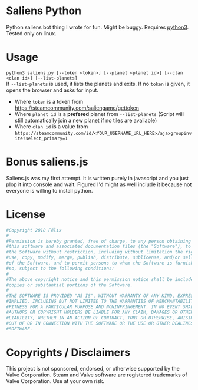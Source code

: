# Saliens Python
Python saliens bot thing I wrote for fun. Might be buggy. Requires [python3](https://www.python.org/downloads/).
Tested only on linux.

# Usage
`python3 saliens.py [--token <token>] [--planet <planet id>] [--clan <clan id>] [--list-planets]` <br/>
If `--list-planets` is used, it lists the planets and exits. If no `token` is given, it opens the browser and asks for input.
* Where `token` is a token from https://steamcommunity.com/saliengame/gettoken
* Where `planet id` is a **prefered** planet from `--list-planets` (Script will still automatically join a new planet if no tiles are avaliable)
* Where `clan id` is a value from `https://steamcommunity.com/id/<YOUR_USERNAME_URL_HERE>/ajaxgroupinvite?select_primary=1`

# Bonus saliens.js
Saliens.js was my first attempt. It is written purely in javascript and you just plop it into console and wait. Figured I'd might as well include it because not everyone is willing to install python.

# License
```python
#Copyright 2018 Félix
#
#Permission is hereby granted, free of charge, to any person obtaining a copy of
#this software and associated documentation files (the "Software"), to deal in
#the Software without restriction, including without limitation the rights to
#use, copy, modify, merge, publish, distribute, sublicense, and/or sell copies
#of the Software, and to permit persons to whom the Software is furnished to do
#so, subject to the following conditions:
#
#The above copyright notice and this permission notice shall be included in all
#copies or substantial portions of the Software.
#
#THE SOFTWARE IS PROVIDED "AS IS", WITHOUT WARRANTY OF ANY KIND, EXPRESS OR
#IMPLIED, INCLUDING BUT NOT LIMITED TO THE WARRANTIES OF MERCHANTABILITY,
#FITNESS FOR A PARTICULAR PURPOSE AND NONINFRINGEMENT. IN NO EVENT SHALL THE
#AUTHORS OR COPYRIGHT HOLDERS BE LIABLE FOR ANY CLAIM, DAMAGES OR OTHER
#LIABILITY, WHETHER IN AN ACTION OF CONTRACT, TORT OR OTHERWISE, ARISING FROM,
#OUT OF OR IN CONNECTION WITH THE SOFTWARE OR THE USE OR OTHER DEALINGS IN THE
#SOFTWARE.
```

# Copyrights / Disclaimers
This project is not sponsored, endorsed, or otherwise supported by the Valve Corporation.
Steam and Valve software are registered trademarks of Valve Corporation.
Use at your own risk.
